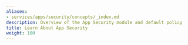 ```yaml
---
aliases:
- services/apps/security/concepts/_index.md
description: Overview of the App Security module and default policy
title: Learn About App Security
weight: 100
---
```

